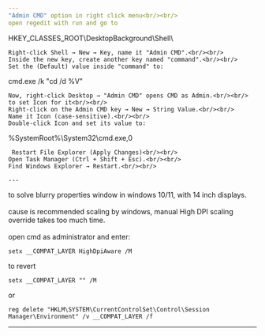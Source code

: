 ```yaml
---
"Admin CMD" option in right click menu<br/><br/>
open regedit with run and go to
```
HKEY_CLASSES_ROOT\DesktopBackground\Shell\
```
Right-click Shell → New → Key, name it "Admin CMD".<br/><br/>
Inside the new key, create another key named "command".<br/><br/>
Set the (Default) value inside "command" to:
```
cmd.exe /k "cd /d %V"
```
Now, right-click Desktop → "Admin CMD" opens CMD as Admin.<br/><br/>
to set Icon for it<br/><br/>
Right-click on the Admin CMD key → New → String Value.<br/><br/>
Name it Icon (case-sensitive).<br/><br/>
Double-click Icon and set its value to:
```
%SystemRoot%\System32\cmd.exe,0
```
 Restart File Explorer (Apply Changes)<br/><br/>
Open Task Manager (Ctrl + Shift + Esc).<br/><br/>
Find Windows Explorer → Restart.<br/><br/>

---
```

to solve blurry properties window in windows 10/11, with 14 inch displays.<br/><br/>
cause is recommended scaling by windows, manual High DPI scaling override takes too much time.<br/><br/>
open cmd as administrator and enter:
```
setx __COMPAT_LAYER HighDpiAware /M
```
to revert
```
setx __COMPAT_LAYER "" /M
```
or
```
reg delete "HKLM\SYSTEM\CurrentControlSet\Control\Session Manager\Environment" /v __COMPAT_LAYER /f
```

---
